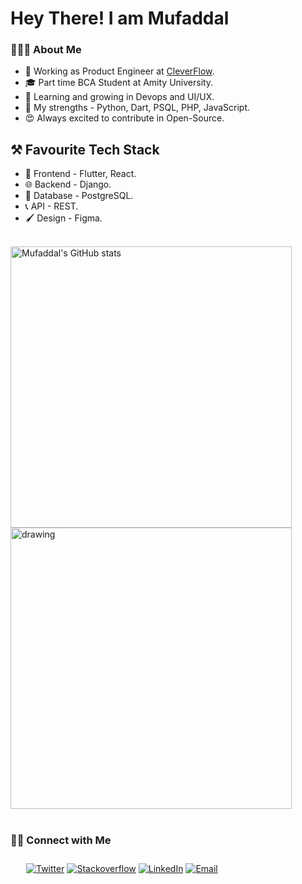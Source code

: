 # Hey There! I am Mufaddal

### 👨🏻‍💻 About Me

- 💼 Working as Product Engineer at [CleverFlow](https://www.cleverflowhq.com).
- 🎓 Part time BCA Student at Amity University.
- 🌱 Learning and growing in Devops and UI/UX.
- 💪 My strengths - Python, Dart, PSQL, PHP, JavaScript.
- 😍 Always excited to contribute in Open-Source.

## ⚒️ Favourite Tech Stack
- 📱 Frontend - Flutter, React.
- 🌐 Backend - Django.
- 📘 Database - PostgreSQL.
- 📞 API - REST.
- 🖌️ Design - Figma.

<br>
<div>
<img src="https://github-readme-stats.vercel.app/api?username=mufaddal1125&show_icons=true&theme=dark&count_private=true" alt="Mufaddal's GitHub stats" width="450">
<img src="https://github-readme-stats.vercel.app/api/top-langs/?username=anuraghazra&layout=compact" alt="drawing" width="450"/>
</div>
<br>


<h3> 🤝🏻 Connect with Me </h3>
<div style="padding: 10px 0 0 25px">
<a href="https://twitter.com/MufaddalPatanw5" target="blank"><img alt="Twitter" src="https://img.shields.io/badge/twitter-gray?style=flat-square&logo=twitter"/></a>  
<a href="https://stackoverflow.com/users/15644932/mufaddal-patanwala"><img alt="Stackoverflow" src="https://img.shields.io/badge/Stackoverflow-gray?style=flat-square&logo=stackoverflow"></a>
<a href="https://www.linkedin.com/in/mufaddal-patanwala/"><img alt="LinkedIn" src="https://img.shields.io/badge/LinkedIn-gray?style=flat-square&logo=linkedin"></a>
<a href="mailto:mufaddal5211@gmail.com"><img alt="Email" src="https://img.shields.io/badge/Email-mufaddal5211@gmail.com-blue?style=flat-square&logo=gmail"></a>
</div>
